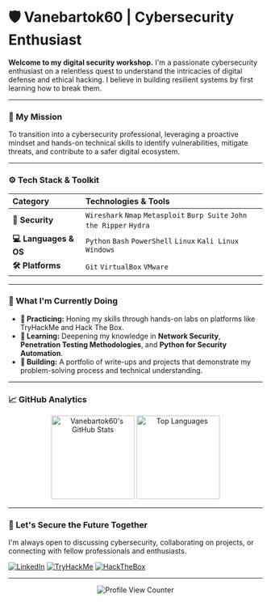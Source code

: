 # 🛡️ Vanebartok60 | Cybersecurity Enthusiast

**Welcome to my digital security workshop.** I'm a passionate cybersecurity enthusiast on a relentless quest to understand the intricacies of digital defense and ethical hacking. I believe in building resilient systems by first learning how to break them.

---

### 🎯 My Mission

To transition into a cybersecurity professional, leveraging a proactive mindset and hands-on technical skills to identify vulnerabilities, mitigate threats, and contribute to a safer digital ecosystem.

---

### ⚙️ Tech Stack & Toolkit

| Category | Technologies & Tools |
| :--- | :--- |
| **🔐 Security** | `Wireshark` `Nmap` `Metasploit` `Burp Suite` `John the Ripper` `Hydra` |
| **💻 Languages & OS** | `Python` `Bash` `PowerShell` `Linux` `Kali Linux` `Windows` |
| **🛠️ Platforms** | `Git` `VirtualBox` `VMware` |

---

### 🚀 What I'm Currently Doing

*   **🔬 Practicing:** Honing my skills through hands-on labs on platforms like TryHackMe and Hack The Box.
*   **🌱 Learning:** Deepening my knowledge in **Network Security**, **Penetration Testing Methodologies**, and **Python for Security Automation**.
*   **📂 Building:** A portfolio of write-ups and projects that demonstrate my problem-solving process and technical understanding.

---

### 📈 GitHub Analytics

<p align="center">
  <img src="https://github-readme-stats.vercel.app/api?username=vanebartok60&show_icons=true&theme=radical&hide_border=true" alt="Vanebartok60's GitHub Stats" height="165"/>
  <img src="https://github-readme-stats.vercel.app/api/top-langs/?username=vanebartok60&layout=compact&theme=radical&hide_border=true" alt="Top Languages" height="165"/>
</p>

---

### 🤝 Let's Secure the Future Together

I'm always open to discussing cybersecurity, collaborating on projects, or connecting with fellow professionals and enthusiasts.

[![LinkedIn](https://img.shields.io/badge/LinkedIn-Connect-%230A66C2?style=for-the-badge&logo=linkedin)](https://www.linkedin.com/in/your-profile/)
[![TryHackMe](https://img.shields.io/badge/TryHackMe-Profile-%23BCCCDC?style=for-the-badge&logo=tryhackme)](https://tryhackme.com/r/p/your-profile/)
[![HackTheBox](https://img.shields.io/badge/HackTheBox-Profile-%239FEF00?style=for-the-badge&logo=hackthebox)](https://app.hackthebox.com/profile/your-id/)

---
<p align="center">
  <img src="https://komarev.com/ghpvc/?username=vanebartok60&label=Profile%20Views&color=0e75b6&style=flat" alt="Profile View Counter" />
</p>
